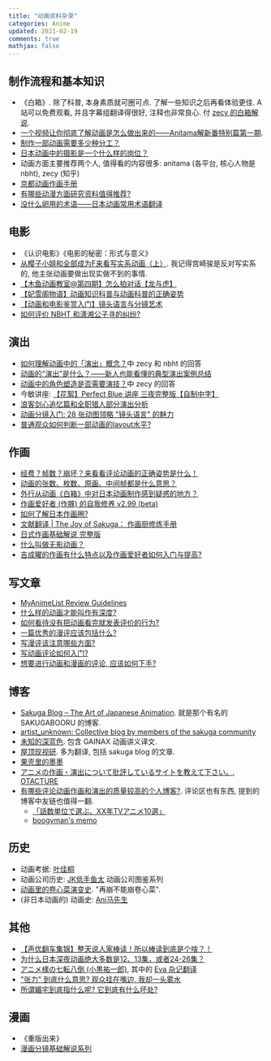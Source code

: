 ```yaml
---
title: "动画资料杂录"
categories: Anime
updated: 2021-02-19
comments: true
mathjax: false
---
```


## 制作流程和基本知识

- 《白箱》. 除了科普, 本身素质就可圈可点. 了解一些知识之后再看体验更佳. A 站可以免费观看, 并且字幕组翻译得很好, 注释也非常良心. 付 [zecy 的白箱解说](https://zhuanlan.zhihu.com/p/19982613). 
- [一个视频让你彻底了解动画是怎么做出来的——Anitama解新番特别篇第一期](https://www.bilibili.com/video/BV1jb411e75F). 
- [制作一部动画需要多少种分工？](https://www.zhihu.com/question/22028700/answer/20120365)
- [日本动画中的摄影是一个什么样的岗位？](https://www.zhihu.com/question/24787555/answer/28993271)
- 动画方面主要推荐两个人, 值得看的内容很多: anitama (各平台, 核心人物是 nbht), zecy (知乎)
- [京都动画作画手册](https://shiina18.github.io/assets/docs/京都动画作画手册.pdf) 
- [有哪些动漫方面研究资料值得推荐?](https://www.zhihu.com/question/21484184/answer/18427606) 
- [没什么卵用的术语——日本动画常用术语翻译](https://zhuanlan.zhihu.com/p/20331802)

<!-- more -->

## 电影

- 《认识电影》《电影的秘密：形式与意义》
- [从樱子小姐和全部成为F来看写实系动画（上）](https://www.bilibili.com/video/BV1js411d7bs). 我记得宫崎骏是反对写实系的, 他主张动画要做出现实做不到的事情.
- [【木鱼动画教室@第四期】怎么拍对话【龙与虎】](https://www.bilibili.com/video/BV1rs411f7VJ)
- [【妃雪阁物语】动画知识科普与动画科普的正确姿势](https://www.bilibili.com/video/BV1Cs411r7Kb)
- [【动画和电影鉴赏入门】镜头语言与分镜艺术](https://www.bilibili.com/video/BV1Es41147jq)
- [如何评价 NBHT 和潇湘公子寻的纠纷?](https://www.zhihu.com/question/292822553)

## 演出

- [如何理解动画中的「演出」概念？](https://www.zhihu.com/question/298055921)中 zecy 和 nbht 的回答
- [动画的“演出”是什么？——新人也能看懂的典型演出案例总结](https://zhuanlan.zhihu.com/p/55160395)
- [动画中的角色塑造是否需要演技？](https://www.zhihu.com/question/24637961)中 zecy 的回答
- 今敏讲座: [【花絮】Perfect Blue 讲座 三夜完整版【自制中字】](https://www.bilibili.com/video/BV1T4411X7AN)
- [浪客剑心追忆篇和全职猎人部分演出分析](https://bbs.saraba1st.com/2b/thread-1905904-1-1.html)
- [动画分镜入门: 28 张动图领略 "镜头语言" 的魅力](https://zhuanlan.zhihu.com/p/84415633)
- [普通观众如何判断一部动画的layout水平?](https://www.zhihu.com/question/390389117/answer/1191988135)

## 作画

- [经费？帧数？崩坏？来看看评论动画的正确姿势是什么！](https://zhuanlan.zhihu.com/p/22593479)
- [动画的张数、枚数、原画、中间帧都是什么意思？](https://www.zhihu.com/question/46419048)
- [外行从动画《白箱》中对日本动画制作感到疑惑的地方？](https://www.zhihu.com/question/25912399/answer/31809373)
- [作画爱好者 (作豚) 的自我修养 v2.99 (beta)](https://zhuanlan.zhihu.com/p/20584724)
- [如何了解日本作画圈?](https://www.zhihu.com/question/59406732)
- [文献翻译 \| The Joy of Sakuga： 作画厨修炼手册](https://zhuanlan.zhihu.com/p/45912501)
- [日式作画基础解说 完整版](https://www.bilibili.com/video/av2251266/)
- [什么叫做无影动画？](https://www.zhihu.com/question/35917001/answer/245448686)
- [吉成曜的作画有什么特点以及作画爱好者如何入门与提高?](https://www.zhihu.com/question/35991414/answer/250981347)

## 写文章

- [MyAnimeList Review Guidelines](https://myanimelist.net/forum/?topicid=575725)
- [什么样的动画才能叫作有深度?](https://www.zhihu.com/answer/539681485)
- [如何看待没有把动画看完就发表评价的行为?](https://www.zhihu.com/question/438351571/answer/1730986887)
- [一篇优秀的漫评应该包括什么?](https://www.zhihu.com/question/265188720/answer/290602113)
- [写漫评该注意哪些方面?](https://www.zhihu.com/question/68373525)
- [写动画评论如何入门?](https://www.zhihu.com/question/21422909)
- [想要进行动画和漫画的评论, 应该如何下手?](https://www.zhihu.com/question/23479925)

## 博客

- [Sakuga Blog – The Art of Japanese Animation](https://blog.sakugabooru.com/). 就是那个有名的 SAKUGABOORU 的博客.
- [artist_unknown: Collective blog by members of the sakuga community](https://artistunknown.info/)
- [未知的深蓝色](http://blog.sina.com.cn/u/1985021701). 包含 GAINAX 动画讲义译文.
- [屋顶现视研](https://space.bilibili.com/355943807/article). 多为翻译, 包括 sakuga blog 的文章.
- [果壳里的墨墨](https://space.bilibili.com/227074644/article) 
- [アニメの作画・演出について批評しているサイトを教えて下さい。](https://q.hatena.ne.jp/1331159464), [OTACTURE](https://ukkah.hatenadiary.org/)
- [有哪些评论动画作画和演出的质量较高的个人博客?](https://www.zhihu.com/question/358762370). 评论区也有东西, 提到的博客中友链也值得一翻.
    - [「話数単位で選ぶ、XX年TVアニメ10選」](http://shinmai.seesaa.net/category/9432020-1.html)
    - [boogyman's memo](https://boogyman.hateblo.jp/)

## 历史

- 动画考据: [叶佳桐](https://space.bilibili.com/25195981/)
- 动画公司历史: [JK低手鱼太](https://space.bilibili.com/904827/) 动画公司图鉴系列
- [动画里的卷心菜演变史](https://zhuanlan.zhihu.com/p/149854476). "再崩不能崩卷心菜".
- (非日本动画的) 动画史: [Ani马先生](https://zhuanlan.zhihu.com/anima33) 


## 其他

- [【声优翻车集锦】整天说人家棒读！所以棒读到底是个啥？！](https://www.bilibili.com/video/BV1Hx411p7Wz)
- [为什么日本深夜动画绝大多数是12、13集，或者24-26集？](https://www.zhihu.com/question/265029429/answer/288374351)
- [アニメ様の七転八倒 (小黒祐一郎)](http://www.style.fm/as/05_column/05_oguro_bn.shtml), 其中的 [Eva 杂记翻译](https://bgm.tv/subject/265/reviews/1.html) 
- ["张力" 到底什么意思? 观众挂在嘴边, 我却一头雾水](https://zhuanlan.zhihu.com/p/96850338)
- [所谓媚宅到底指什么呢? 它到底有什么坏处?](https://www.zhihu.com/question/263944167/answer/281518456)

## 漫画

- 《重版出来》
- [漫画分镜基础解说系列](https://zhuanlan.zhihu.com/p/166424437)